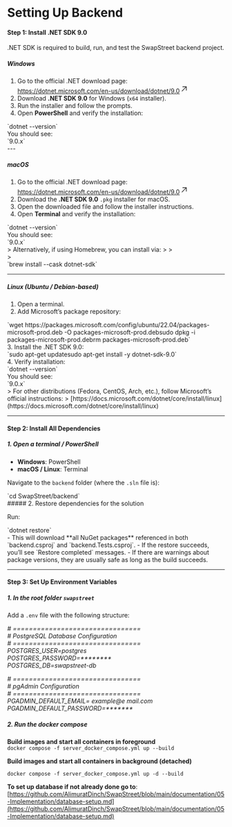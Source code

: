 # Setting Up Backend

#### Step 1: Install .NET SDK 9.0

.NET SDK is required to build, run, and test the SwapStreet backend project.

##### **Windows**

1. Go to the official .NET download page:  
    [https://dotnet.microsoft.com/en-us/download/dotnet/9.0<span aria-hidden="true" class="ms-0.5 inline-block align-middle leading-none"><svg class="block h-[0.75em] w-[0.75em] stroke-current stroke-[0.75]" data-rtl-flip="" fill="currentColor" height="20" viewbox="0 0 20 20" width="20" xmlns="http://www.w3.org/2000/svg"><path d="M14.3349 13.3301V6.60645L5.47065 15.4707C5.21095 15.7304 4.78895 15.7304 4.52925 15.4707C4.26955 15.211 4.26955 14.789 4.52925 14.5293L13.3935 5.66504H6.66011C6.29284 5.66504 5.99507 5.36727 5.99507 5C5.99507 4.63273 6.29284 4.33496 6.66011 4.33496H14.9999L15.1337 4.34863C15.4369 4.41057 15.665 4.67857 15.665 5V13.3301C15.6649 13.6973 15.3672 13.9951 14.9999 13.9951C14.6327 13.9951 14.335 13.6973 14.3349 13.3301Z"></path></svg></span>](https://dotnet.microsoft.com/en-us/download/dotnet/9.0)
2. Download **.NET SDK 9.0** for Windows (`x64` installer).
3. Run the installer and follow the prompts.
4. Open **PowerShell** and verify the installation:

<div class="contain-inline-size rounded-2xl relative bg-token-sidebar-surface-primary" id="bkmrk-dotnet---version"><div class="sticky top-9"><div class="absolute end-0 bottom-0 flex h-9 items-center pe-2"><div class="bg-token-bg-elevated-secondary text-token-text-secondary flex items-center gap-4 rounded-sm px-2 font-sans text-xs">  
</div></div></div><div class="overflow-y-auto p-4" dir="ltr">`dotnet --version`</div></div>You should see:

<div class="contain-inline-size rounded-2xl relative bg-token-sidebar-surface-primary" id="bkmrk-9.0.x"><div class="sticky top-9"><div class="absolute end-0 bottom-0 flex h-9 items-center pe-2"><div class="bg-token-bg-elevated-secondary text-token-text-secondary flex items-center gap-4 rounded-sm px-2 font-sans text-xs">  
</div></div></div><div class="overflow-y-auto p-4" dir="ltr">`9.0.x`</div></div>---

##### **macOS**

1. Go to the official .NET download page:  
    [https://dotnet.microsoft.com/en-us/download/dotnet/9.0<span aria-hidden="true" class="ms-0.5 inline-block align-middle leading-none"><svg class="block h-[0.75em] w-[0.75em] stroke-current stroke-[0.75]" data-rtl-flip="" fill="currentColor" height="20" viewbox="0 0 20 20" width="20" xmlns="http://www.w3.org/2000/svg"><path d="M14.3349 13.3301V6.60645L5.47065 15.4707C5.21095 15.7304 4.78895 15.7304 4.52925 15.4707C4.26955 15.211 4.26955 14.789 4.52925 14.5293L13.3935 5.66504H6.66011C6.29284 5.66504 5.99507 5.36727 5.99507 5C5.99507 4.63273 6.29284 4.33496 6.66011 4.33496H14.9999L15.1337 4.34863C15.4369 4.41057 15.665 4.67857 15.665 5V13.3301C15.6649 13.6973 15.3672 13.9951 14.9999 13.9951C14.6327 13.9951 14.335 13.6973 14.3349 13.3301Z"></path></svg></span>](https://dotnet.microsoft.com/en-us/download/dotnet/9.0)
2. Download the **.NET SDK 9.0** `.pkg` installer for macOS.
3. Open the downloaded file and follow the installer instructions.
4. Open **Terminal** and verify the installation:

<div class="contain-inline-size rounded-2xl relative bg-token-sidebar-surface-primary" id="bkmrk-dotnet---version-1"><div class="sticky top-9"><div class="absolute end-0 bottom-0 flex h-9 items-center pe-2"><div class="bg-token-bg-elevated-secondary text-token-text-secondary flex items-center gap-4 rounded-sm px-2 font-sans text-xs">  
</div></div></div><div class="overflow-y-auto p-4" dir="ltr">`dotnet --version`</div></div>You should see:

<div class="contain-inline-size rounded-2xl relative bg-token-sidebar-surface-primary" id="bkmrk-9.0.x-1"><div class="sticky top-9"><div class="absolute end-0 bottom-0 flex h-9 items-center pe-2"><div class="bg-token-bg-elevated-secondary text-token-text-secondary flex items-center gap-4 rounded-sm px-2 font-sans text-xs">  
</div></div></div><div class="overflow-y-auto p-4" dir="ltr">`9.0.x`</div></div>> Alternatively, if using Homebrew, you can install via:
> 
> <div class="contain-inline-size rounded-2xl relative bg-token-sidebar-surface-primary"><div class="sticky top-9"><div class="absolute end-0 bottom-0 flex h-9 items-center pe-2"><div class="bg-token-bg-elevated-secondary text-token-text-secondary flex items-center gap-4 rounded-sm px-2 font-sans text-xs">  
> </div></div></div><div class="overflow-y-auto p-4" dir="ltr">`brew install --cask dotnet-sdk`</div></div>

---

##### **Linux (Ubuntu / Debian-based)**

1. Open a terminal.
2. Add Microsoft’s package repository:

<div class="contain-inline-size rounded-2xl relative bg-token-sidebar-surface-primary" id="bkmrk-wget-https%3A%2F%2Fpackage"><div class="sticky top-9"><div class="absolute end-0 bottom-0 flex h-9 items-center pe-2"><div class="bg-token-bg-elevated-secondary text-token-text-secondary flex items-center gap-4 rounded-sm px-2 font-sans text-xs">  
</div></div></div><div class="overflow-y-auto p-4" dir="ltr">`wget https://packages.microsoft.com/config/ubuntu/22.04/packages-microsoft-prod.deb -O packages-microsoft-prod.debsudo dpkg -i packages-microsoft-prod.deb<span class="hljs-built_in">rm</span> packages-microsoft-prod.deb`</div></div>3. Install the .NET SDK 9.0:

<div class="contain-inline-size rounded-2xl relative bg-token-sidebar-surface-primary" id="bkmrk-sudo-apt-get-update-"><div class="sticky top-9"><div class="absolute end-0 bottom-0 flex h-9 items-center pe-2"><div class="bg-token-bg-elevated-secondary text-token-text-secondary flex items-center gap-4 rounded-sm px-2 font-sans text-xs">  
</div></div></div><div class="overflow-y-auto p-4" dir="ltr">`sudo apt-get updatesudo apt-get install -y dotnet-sdk-9.0`</div></div>4. Verify installation:

<div class="contain-inline-size rounded-2xl relative bg-token-sidebar-surface-primary" id="bkmrk-dotnet---version-2"><div class="sticky top-9"><div class="absolute end-0 bottom-0 flex h-9 items-center pe-2"><div class="bg-token-bg-elevated-secondary text-token-text-secondary flex items-center gap-4 rounded-sm px-2 font-sans text-xs">  
</div></div></div><div class="overflow-y-auto p-4" dir="ltr">`dotnet --version`</div></div>You should see:

<div class="contain-inline-size rounded-2xl relative bg-token-sidebar-surface-primary" id="bkmrk-9.0.x-2"><div class="sticky top-9"><div class="absolute end-0 bottom-0 flex h-9 items-center pe-2"><div class="bg-token-bg-elevated-secondary text-token-text-secondary flex items-center gap-4 rounded-sm px-2 font-sans text-xs">  
</div></div></div><div class="overflow-y-auto p-4" dir="ltr">`9.0.x`</div></div>> For other distributions (Fedora, CentOS, Arch, etc.), follow Microsoft’s official instructions:  
> [https://docs.microsoft.com/dotnet/core/install/linux](https://docs.microsoft.com/dotnet/core/install/linux)

---

#### Step 2: Install All Dependencies

##### 1. Open a terminal / PowerShell

- **Windows**: PowerShell
- **macOS / Linux**: Terminal

Navigate to the `backend` folder (where the `.sln` file is):

<div class="contain-inline-size rounded-2xl relative bg-token-sidebar-surface-primary" id="bkmrk-cd-swapstreet%2Fbacken"><div class="overflow-y-auto p-4" dir="ltr">`<span class="hljs-built_in">cd</span> SwapStreet/backend`</div></div>##### 2. Restore dependencies for the solution

Run:

<div class="contain-inline-size rounded-2xl relative bg-token-sidebar-surface-primary" id="bkmrk-dotnet-restore"><div class="overflow-y-auto p-4" dir="ltr">`dotnet restore`</div></div>- This will download **all NuGet packages** referenced in both `backend.csproj` and `backend.Tests.csproj`.
- If the restore succeeds, you’ll see `Restore completed` messages.
- If there are warnings about package versions, they are usually safe as long as the build succeeds.

---

#### **Step 3: Set Up Environment Variables**

##### 1. In the root folder `swapstreet`

Add a `.env` file with the following structure:

*\# ================================*  
*\# PostgreSQL Database Configuration*  
*\# ================================*  
*POSTGRES\_USER=postgres*  
*POSTGRES\_PASSWORD=\*\*\*\*\*\*\*\**  
*POSTGRES\_DB=swapstreet-db*

*\# ================================*  
*\# pgAdmin Configuration*  
*\# ================================*  
*PGADMIN\_DEFAULT\_EMAIL= example@e mail.com*  
*PGADMIN\_DEFAULT\_PASSWORD=\*\*\*\*\*\*\**

##### 2. Run the docker compose

**Build images and start all containers in foreground**  
`docker compose -f server_docker_compose.yml up --build`

**Build images and start all containers in background (detached)**

`docker compose -f server_docker_compose.yml up -d --build`

**To set up database if not already done go to**: [https://github.com/AlimuratDinch/SwapStreet/blob/main/documentation/05-Implementation/database-setup.md](https://github.com/AlimuratDinch/SwapStreet/blob/main/documentation/05-Implementation/database-setup.md)